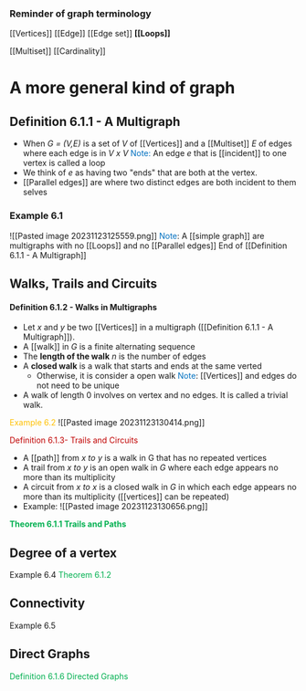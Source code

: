 ### Reminder of graph terminology
[[Vertices]]
[[Edge]]
[[Edge set]]
**[[Loops]]**

[[Multiset]]
[[Cardinality]]

# A more general kind of graph

## Definition 6.1.1 - A Multigraph
- When *G = (V,E)* is a set of *V* of [[Vertices]] and a [[Multiset]] *E* of edges where each edge is in *V x V*
<span style="color:#0070c0">Note:</span> An edge *e* that is [[incident]] to one vertex is called a loop
- We think of *e* as having two "ends" that are both at the vertex.
- [[Parallel edges]] are where two distinct edges are both incident to them selves


### Example 6.1
![[Pasted image 20231123125559.png]]
<span style="color:#0070c0">Note</span>: A [[simple graph]] are multigraphs with no [[Loops]] and no [[Parallel edges]]
End of [[Definition 6.1.1 - A Multigraph]]


## Walks, Trails and Circuits
#### Definition 6.1.2 -  Walks in Multigraphs
- Let *x* and *y* be two [[Vertices]] in a multigraph ([[Definition 6.1.1 - A Multigraph]]).
- A [[walk]] in *G* is a finite alternating sequence
-  The **length of the walk** *n* is the number of edges
- A **closed walk** is a walk that starts and ends at the same verted
	- Otherwise, it is consider a open walk
<span style="color:#0070c0">Note</span>: [[Vertices]] and edges do not need to be unique
- A walk of length 0 involves on vertex and no edges. It is called a trivial walk.

<span style="color:#ffc000">Example 6.2</span>
![[Pasted image 20231123130414.png]]

<span style="color:#c00000">Definition 6.1.3- Trails and Circuits</span>
- A [[path]] from *x to y* is a walk in G that has no repeated vertices
- A trail from *x to y* is an open walk in *G* where each edge appears no more than its multiplicity
- A circuit from  *x to x* is a closed walk in *G* in which each edge appears no more than its multiplicity ([[vertices]] can be repeated)
- Example: ![[Pasted image 20231123130656.png]]

<span style="font-weight:bold; font-weight:bold; font-weight:bold; font-weight:bold; font-weight:bold; color:#00b050">Theorem 6.1.1 Trails and Paths</span>

## Degree of a vertex
Example 6.4
<span style="color:#00b050">Theorem 6.1.2</span>

## Connectivity
Example 6.5

## Direct Graphs
<span style="color:#00b050">Definition 6.1.6 Directed Graphs</span>
